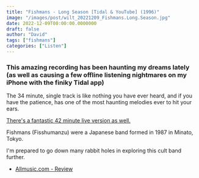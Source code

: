 ```yaml
---
title: "Fishmans - Long Season [Tidal & YouTube] (1996)"
image: "/images/post/wilt_20221209_Fishmans.Long.Season.jpg"
date: 2022-12-09T00:00:00.0000000
draft: false
author: "David"
tags: ["fishmans"]
categories: ["Listen"]
---
```

### This amazing recording has been haunting my dreams lately (as well as causing a few offline listening nightmares on my iPhone with the finiky Tidal app)

 The 34 minute, single track is like nothing you have ever heard, and if you have the patience, has one of the most haunting melodies ever to hit your ears.

 [There's a fantastic 42 minute live version as well.](https://www.youtube.com/watch?v=pkQ4uLXuy-A)

 Fishmans (Fisshumanzu) were a Japanese band formed in 1987 in Minato, Tokyo.

 I'm prepared to go down many rabbit holes in exploring this cult band further.

-  [Allmusic.com - Review](https://www.allmusic.com/album/long-season-mw0002857649)